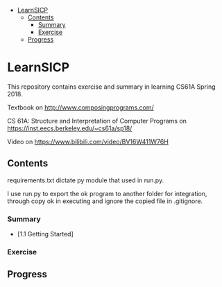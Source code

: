 - [LearnSICP](#learnsicp)
  - [Contents](#contents)
    - [Summary](#summary)
    - [Exercise](#exercise)
  - [Progress](#progress)

# LearnSICP

This repository contains exercise and summary in learning CS61A Spring 2018.

Textbook on http://www.composingprograms.com/

CS 61A: Structure and Interpretation of Computer Programs on https://inst.eecs.berkeley.edu/~cs61a/sp18/

Video on https://www.bilibili.com/video/BV16W411W76H

## Contents

requirements.txt dictate py module that used in run.py.

I use run.py to export the ok program to another folder for integration, through copy ok in executing and ignore the copied file in .gitignore.

### Summary

- [1.1 Getting Started]

### Exercise

## Progress